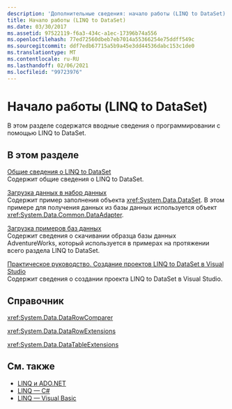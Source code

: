```yaml
---
description: 'Дополнительные сведения: начало работы (LINQ to DataSet)'
title: Начало работы (LINQ to DataSet)
ms.date: 03/30/2017
ms.assetid: 97522119-f6a3-434c-a1ec-17396b74a556
ms.openlocfilehash: 77ed72560dbeb7eb7014a55366254e75ddff549c
ms.sourcegitcommit: ddf7edb67715a5b9a45e3dd44536dabc153c1de0
ms.translationtype: MT
ms.contentlocale: ru-RU
ms.lasthandoff: 02/06/2021
ms.locfileid: "99723976"
---
```

# <a name="getting-started-linq-to-dataset"></a>Начало работы (LINQ to DataSet)

В этом разделе содержатся вводные сведения о программировании с помощью LINQ to DataSet.  
  
## <a name="in-this-section"></a>В этом разделе  

 [Общие сведения о LINQ to DataSet](linq-to-dataset-overview.md)  
 Содержит общие сведения о LINQ to DataSet.  
  
 [Загрузка данных в набор данных](loading-data-into-a-dataset.md)  
 Содержит пример заполнения объекта <xref:System.Data.DataSet>. В этом примере для получения данных из базы данных используется объект <xref:System.Data.Common.DataAdapter>.  
  
 [Загрузка примеров баз данных](downloading-sample-databases-linq-to-dataset.md)  
 Содержит сведения о скачивании образца базы данных AdventureWorks, который используется в примерах на протяжении всего раздела LINQ to DataSet.  
  
 [Практическое руководство. Создание проектов LINQ to DataSet в Visual Studio](how-to-create-a-linq-to-dataset-project-in-vs.md)  
 Содержит сведения о создании проекта LINQ to DataSet в Visual Studio.  
  
## <a name="reference"></a>Справочник  

 <xref:System.Data.DataRowComparer>  
  
 <xref:System.Data.DataRowExtensions>  
  
 <xref:System.Data.DataTableExtensions>  
  
## <a name="see-also"></a>См. также

- [LINQ и ADO.NET](linq-and-ado-net.md)
- [LINQ — C#](../../../csharp/programming-guide/concepts/linq/index.md)  
- [LINQ — Visual Basic](../../../visual-basic/programming-guide/concepts/linq/index.md)  
